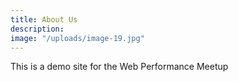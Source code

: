 ```yaml
---
title: About Us
description: 
image: "/uploads/image-19.jpg"
---
```

This is a demo site for the Web Performance Meetup